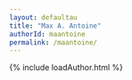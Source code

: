 ```yaml
---
layout: defaultau
title: "Max A. Antoine"
authorId: maantoine
permalink: /maantoine/
---
```

{% include loadAuthor.html %}
<script>
    $(document).ready(function(){
        showAuthorBio('{{ page.authorId }}');
   });
</script>